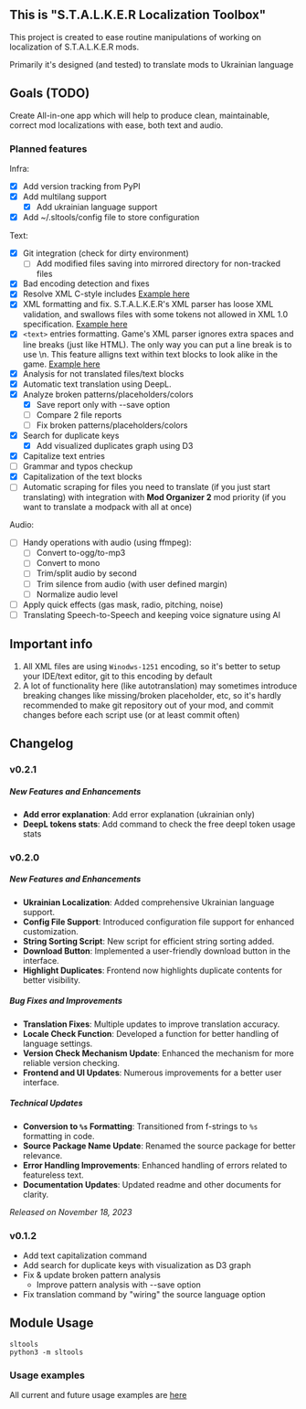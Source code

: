## This is "S.T.A.L.K.E.R Localization Toolbox"
This project is created to ease routine manipulations of working on localization
of S.T.A.L.K.E.R mods.

Primarily it's designed (and tested) to translate mods to Ukrainian language

## Goals (TODO)
Create All-in-one app which will help to produce clean, maintainable, correct
mod localizations with ease, both text and audio.

### Planned features
Infra:
- [x] Add version tracking from PyPI
- [x] Add multilang support
  - [x] Add ukrainian language support
- [x] Add ~/.sltools/config file to store configuration

Text:
- [x] Git integration (check for dirty environment)
  - [ ] Add modified files saving into mirrored directory for non-tracked files
- [x] Bad encoding detection and fixes
- [x] Resolve XML C-style includes [Example here](https://github.com/HalavicH/stalker-localization-toolbox/blob/develop/examples/c-style-xml-includes.md)
- [x] XML formatting and fix. S.T.A.L.K.E.R's XML parser has loose XML validation,
    and swallows files with some tokens not allowed in XML 1.0 specification.
    [Example here](https://github.com/HalavicH/stalker-localization-toolbox/blob/develop/examples/non-standard-xml-fix.md)
- [x] `<text>` entries formatting. Game's XML parser ignores extra spaces and line
    breaks (just like HTML). The only way you can put a line break is to use \n.
    This feature alligns text within text blocks to look alike in the game.
    [Example here](https://github.com/HalavicH/stalker-localization-toolbox/blob/develop/examples/text-entry-formatting.md)
- [x] Analysis for not translated files/text blocks
- [x] Automatic text translation using DeepL.
- [x] Analyze broken patterns/placeholders/colors
  - [x] Save report only with --save option
  - [ ] Compare 2 file reports
  - [ ] Fix broken patterns/placeholders/colors
- [x] Search for duplicate keys
  - [x] Add visualized duplicates graph using D3
- [x] Capitalize text entries
- [ ] Grammar and typos checkup
- [x] Capitalization of the text blocks
- [ ] Automatic scraping for files you need to translate (if you just start translating) with
    integration with **Mod Organizer 2** mod priority (if you want to translate
    a modpack with all at once)

Audio:
- [ ] Handy operations with audio (using ffmpeg):
    - [ ] Convert to-ogg/to-mp3
    - [ ] Convert to mono
    - [ ] Trim/split audio by second
    - [ ] Trim silence from audio (with user defined margin)
    - [ ] Normalize audio level
- [ ] Apply quick effects (gas mask, radio, pitching, noise)
- [ ] Translating Speech-to-Speech and keeping voice signature using AI   

## Important info
1. All XML files are using `Winodws-1251` encoding, so it's better to setup your
IDE/text editor, git to this encoding by default 
2. A lot of functionality here (like autotranslation) may sometimes introduce
breaking changes like missing/broken placeholder, etc, so it's hardly
recommended to make git repository out of your mod, and commit changes before
each script use (or at least commit often)

## Changelog
### v0.2.1
##### New Features and Enhancements
- **Add error explanation**: Add error explanation (ukrainian only)
- **DeepL tokens stats**: Add command to check the free deepl token usage stats

### v0.2.0
##### New Features and Enhancements
- **Ukrainian Localization**: Added comprehensive Ukrainian language support.
- **Config File Support**: Introduced configuration file support for enhanced customization.
- **String Sorting Script**: New script for efficient string sorting added.
- **Download Button**: Implemented a user-friendly download button in the interface.
- **Highlight Duplicates**: Frontend now highlights duplicate contents for better visibility.

##### Bug Fixes and Improvements
- **Translation Fixes**: Multiple updates to improve translation accuracy.
- **Locale Check Function**: Developed a function for better handling of language settings.
- **Version Check Mechanism Update**: Enhanced the mechanism for more reliable version checking.
- **Frontend and UI Updates**: Numerous improvements for a better user interface.

##### Technical Updates
- **Conversion to `%s` Formatting**: Transitioned from f-strings to `%s` formatting in code.
- **Source Package Name Update**: Renamed the source package for better relevance.
- **Error Handling Improvements**: Enhanced handling of errors related to featureless text.
- **Documentation Updates**: Updated readme and other documents for clarity.

*Released on November 18, 2023*

### v0.1.2
- Add text capitalization command
- Add search for duplicate keys with visualization as D3 graph
- Fix & update broken pattern analysis
  - Improve pattern analysis with --save option
- Fix translation command by "wiring" the source language option


## Module Usage
```shell
sltools
python3 -m sltools
```

### Usage examples
All current and future usage examples are [here](https://github.com/HalavicH/stalker-localization-toolbox/blob/develop/TESTS.md)